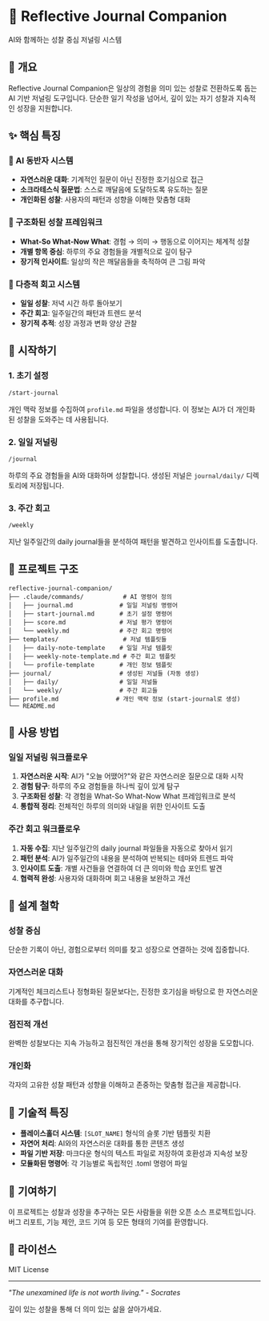 # 🌟 Reflective Journal Companion

AI와 함께하는 성찰 중심 저널링 시스템

## 📖 개요

Reflective Journal Companion은 일상의 경험을 의미 있는 성찰로 전환하도록 돕는 AI 기반 저널링 도구입니다. 단순한 일기 작성을 넘어서, 깊이 있는 자기 성찰과 지속적인 성장을 지원합니다.

## ✨ 핵심 특징

### 🤖 AI 동반자 시스템
- **자연스러운 대화**: 기계적인 질문이 아닌 진정한 호기심으로 접근
- **소크라테스식 질문법**: 스스로 깨달음에 도달하도록 유도하는 질문
- **개인화된 성찰**: 사용자의 패턴과 성향을 이해한 맞춤형 대화

### 📝 구조화된 성찰 프레임워크
- **What-So What-Now What**: 경험 → 의미 → 행동으로 이어지는 체계적 성찰
- **개별 항목 중심**: 하루의 주요 경험들을 개별적으로 깊이 탐구
- **장기적 인사이트**: 일상의 작은 깨달음들을 축적하여 큰 그림 파악

### 🔄 다층적 회고 시스템
- **일일 성찰**: 저녁 시간 하루 돌아보기
- **주간 회고**: 일주일간의 패턴과 트렌드 분석
- **장기적 추적**: 성장 과정과 변화 양상 관찰

## 🚀 시작하기

### 1. 초기 설정
```bash
/start-journal
```
개인 맥락 정보를 수집하여 `profile.md` 파일을 생성합니다. 이 정보는 AI가 더 개인화된 성찰을 도와주는 데 사용됩니다.

### 2. 일일 저널링
```bash
/journal
```
하루의 주요 경험들을 AI와 대화하며 성찰합니다. 생성된 저널은 `journal/daily/` 디렉토리에 저장됩니다.

### 3. 주간 회고
```bash
/weekly
```
지난 일주일간의 daily journal들을 분석하여 패턴을 발견하고 인사이트를 도출합니다.

## 📁 프로젝트 구조

```
reflective-journal-companion/
├── .claude/commands/           # AI 명령어 정의
│   ├── journal.md             # 일일 저널링 명령어
│   ├── start-journal.md       # 초기 설정 명령어
│   ├── score.md               # 저널 평가 명령어
│   └── weekly.md              # 주간 회고 명령어
├── templates/                  # 저널 템플릿들
│   ├── daily-note-template    # 일일 저널 템플릿
│   ├── weekly-note-template.md # 주간 회고 템플릿
│   └── profile-template       # 개인 정보 템플릿
├── journal/                   # 생성된 저널들 (자동 생성)
│   ├── daily/                 # 일일 저널들
│   └── weekly/                # 주간 회고들
├── profile.md                # 개인 맥락 정보 (start-journal로 생성)
└── README.md
```

## 🎯 사용 방법

### 일일 저널링 워크플로우

1. **자연스러운 시작**: AI가 "오늘 어땠어?"와 같은 자연스러운 질문으로 대화 시작
2. **경험 탐구**: 하루의 주요 경험들을 하나씩 깊이 있게 탐구
3. **구조화된 성찰**: 각 경험을 What-So What-Now What 프레임워크로 분석
4. **통합적 정리**: 전체적인 하루의 의미와 내일을 위한 인사이트 도출

### 주간 회고 워크플로우

1. **자동 수집**: 지난 일주일간의 daily journal 파일들을 자동으로 찾아서 읽기
2. **패턴 분석**: AI가 일주일간의 내용을 분석하여 반복되는 테마와 트렌드 파악
3. **인사이트 도출**: 개별 사건들을 연결하여 더 큰 의미와 학습 포인트 발견
4. **협력적 완성**: 사용자와 대화하며 회고 내용을 보완하고 개선

## 🌱 설계 철학

### 성찰 중심
단순한 기록이 아닌, 경험으로부터 의미를 찾고 성장으로 연결하는 것에 집중합니다.

### 자연스러운 대화
기계적인 체크리스트나 정형화된 질문보다는, 진정한 호기심을 바탕으로 한 자연스러운 대화를 추구합니다.

### 점진적 개선
완벽한 성찰보다는 지속 가능하고 점진적인 개선을 통해 장기적인 성장을 도모합니다.

### 개인화
각자의 고유한 성찰 패턴과 성향을 이해하고 존중하는 맞춤형 접근을 제공합니다.

## 🔧 기술적 특징

- **플레이스홀더 시스템**: `[SLOT_NAME]` 형식의 슬롯 기반 템플릿 치환
- **자연어 처리**: AI와의 자연스러운 대화를 통한 콘텐츠 생성
- **파일 기반 저장**: 마크다운 형식의 텍스트 파일로 저장하여 호환성과 지속성 보장
- **모듈화된 명령어**: 각 기능별로 독립적인 .toml 명령어 파일

## 🤝 기여하기

이 프로젝트는 성찰과 성장을 추구하는 모든 사람들을 위한 오픈 소스 프로젝트입니다. 버그 리포트, 기능 제안, 코드 기여 등 모든 형태의 기여를 환영합니다.

## 📄 라이선스

MIT License

---

*"The unexamined life is not worth living." - Socrates*

깊이 있는 성찰을 통해 더 의미 있는 삶을 살아가세요.
